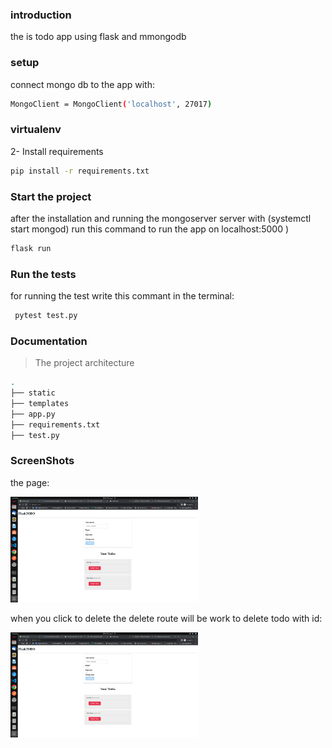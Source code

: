 ### introduction
the is todo app using flask and mmongodb
### setup


connect mongo db to the app with:
```sh
MongoClient = MongoClient('localhost', 27017)


```

### virtualenv


2- Install requirements

```sh
pip install -r requirements.txt
```
### Start the project

after the installation and running the mongoserver  server with (systemctl start mongod) run this command to run the app on localhost:5000
)
```bash
flask run
```
### Run the tests
for running the test write this commant in the terminal:
```bash
 pytest test.py
```

### Documentation
>The project architecture
```sh
.
├── static
├── templates
├── app.py
├── requirements.txt
├── test.py

```
### ScreenShots

the page:

<img
  src="/screenshots/Screenshot from 2023-04-10 05-04-57.png"
  alt="Alt text"
  title="Optional title"
  style="display: inline-block; margin: 0 auto; max-width: 300px">
  
  when you click to delete the delete route will be work to delete todo with id:
  
  <img
  src="/screenshots/Screenshot from 2023-04-10 05-04-57.png"
  alt="Alt text"
  title="Optional title"
  style="display: inline-block; margin: 0 auto; max-width: 300px">
  
